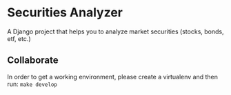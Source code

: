 Securities Analyzer
===================
A Django project that helps you to analyze market securities (stocks, bonds, etf, etc.)

Collaborate
-----------
In order to get a working environment, please create a virtualenv and then run:
`make develop`